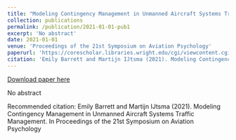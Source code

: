 ```yaml
---
title: "Modeling Contingency Management in Unmanned Aircraft Systems Traffic Management"
collection: publications
permalink: /publication/2021-01-01-pub1
excerpt: 'No abstract'
date: 2021-01-01
venue: 'Proceedings of the 21st Symposium on Aviation Psychology'
paperurl: 'https://corescholar.libraries.wright.edu/cgi/viewcontent.cgi?article=1008&context=isap_2021'
citation: 'Emily Barrett and Martijn IJtsma (2021). Modeling Contingency Management in Unmanned Aircraft Systems Traffic Management. In Proceedings of the 21st Symposium on Aviation Psychology'
---
```


<a href='https://corescholar.libraries.wright.edu/cgi/viewcontent.cgi?article=1008&context=isap_2021'>Download paper here</a>

No abstract

Recommended citation: Emily Barrett and Martijn IJtsma (2021). Modeling Contingency Management in Unmanned Aircraft Systems Traffic Management. In Proceedings of the 21st Symposium on Aviation Psychology
